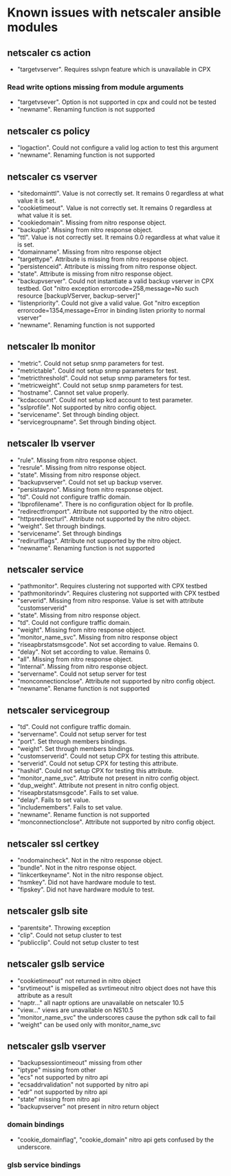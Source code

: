 # Known issues with netscaler ansible modules


## netscaler cs action

*  "targetvserver". Requires sslvpn feature which is unavailable in CPX

### Read write options missing from module arguments

* "targetvsever". Option is not supported in cpx and could not be tested
* "newname". Renaming function is not supported 


## netscaler cs policy

* "logaction". Could not configure a valid log action to test this argument
* "newname". Renaming function is not supported 

## netscaler cs vserver

* "sitedomainttl". Value is not correctly set. It remains 0 regardless at what value it is set.
* "cookietimeout". Value is not correctly set. It remains 0 regardless at what value it is set.
* "cookiedomain". Missing from nitro response object.
* "backupip". Missing from nitro response object.
* "ttl". Value is not correctly set. It remains 0.0 regardless at what value it is set.
* "domainname". Missing from nitro response object
* "targettype". Attribute is missing from nitro response object.
* "persistenceid". Attribute is missing from nitro response object.
* "state". Attribute is missing from nitro response object.
* "backupvserver". Could not instantiate a valid backup vserver in CPX testbed. Got "nitro exception errorcode=258,message=No such resource [backupVServer, backup-server]"
*  "listenpriority". Could not give a valid value. Got  "nitro exception errorcode=1354,message=Error in binding listen priority to normal vserver"
* "newname". Renaming function is not supported 

## netscaler lb monitor

* "metric". Could not setup snmp parameters for test.
* "metrictable". Could not setup snmp parameters for test.
* "metricthreshold". Could not setup snmp parameters for test.
* "metricweight". Could not setup snmp parameters for test.
* "hostname". Cannot set value properly.
* "kcdaccount". Could not setup kcd account to test parameter.
* "sslprofile". Not supported by nitro config object.
* "servicename". Set through binding object.
* "servicegroupname". Set through binding object.

## netscaler lb vserver

* "rule". Missing from nitro response object.
* "resrule". Missing from nitro response object.
* "state". Missing from nitro response object.
* "backupvserver". Could not set up backup vserver.
* "persistavpno". Missing from nitro response object.
* "td". Could not configure traffic domain.
* "lbprofilename". There is no configuration object for lb profile.
* "redirectfromport". Attribute not supported by the nitro object.
* "httpsredirecturl". Attribute not supported by the nitro object.
* "weight". Set through bindings.
* "servicename". Set through bindings
* "redirurlflags". Attribute not supported by the nitro object.
* "newname". Renaming function is not supported 

## netscaler service

* "pathmonitor". Requires clustering not supported with CPX testbed
* "pathmonitorindv". Requires clustering not supported with CPX testbed
* "serverid". Missing from nitro response. Value is set with attribute "customserverid"
* "state". Missing from nitro response object.
* "td". Could not configure traffic domain.
* "weight". Missing from nitro response object.
* "monitor\_name\_svc". Missing from nitro response object
* "riseapbrstatsmsgcode". Not set according to value. Remains 0.
* "delay". Not set according to value. Remains 0.
* "all". Missing from nitro response object.
* "Internal". Missing from nitro response object.
* "servername". Could not setup server for test
* "monconnectionclose". Attribute not supported by nitro config object.
* "newname". Rename function is not supported

## netscaler servicegroup

* "td". Could not configure traffic domain.
* "servername". Could not setup server for test
* "port". Set through members bindings.
* "weight". Set through members bindings.
* "customserverid". Could not setup CPX for testing this attribute.
* "serverid". Could not setup CPX for testing this attribute.
* "hashid". Could not setup CPX for testing this attribute.
* "monitor\_name\_svc". Attribute not present in nitro config object.
* "dup\_weight". Attribute not present in nitro config object.
* "riseapbrstatsmsgcode". Fails to set value.
* "delay". Fails to set value.
* "includemembers". Fails to set value.
* "newname". Rename function is not supported
* "monconnectionclose". Attribute not supported by nitro config object.

## netscaler ssl certkey

* "nodomaincheck". Not in the nitro response object.
* "bundle". Not in the nitro response object.
* "linkcertkeyname". Not in the nitro response object.
* "hsmkey". Did not have hardware module to test.
* "fipskey". Did not have hardware module to test.

## netscaler gslb site

* "parentsite". Throwing exception
* "clip". Could not setup cluster to test
* "publicclip". Could not setup cluster to test

## netscaler gslb service

* "cookietimeout" not returned in nitro object
* "srvtimeout" is mispelled as svrtimeout nitro object does not have this attribute as a result
* "naptr..." all naptr options are unavailable on netscaler 10.5
* "view..." views are unavailable on NS10.5
* "monitor\_name\_svc" the underscores cause the python sdk call to fail
* "weight" can be used only with monitor\_name\_svc

## netscaler gslb vserver

* "backupsessiontimeout" missing from other
* "iptype" missing from other
* "ecs" not supported by nitro api
* "ecsaddrvalidation" not supported by nitro api
* "edr" not supported by nitro api
* "state" missing from nitro api
* "backupvserver" not present in nitro return object

### domain bindings
* "cookie\_domainflag", "cookie\_domain" nitro api gets confused by the underscore.

### glsb service bindings
